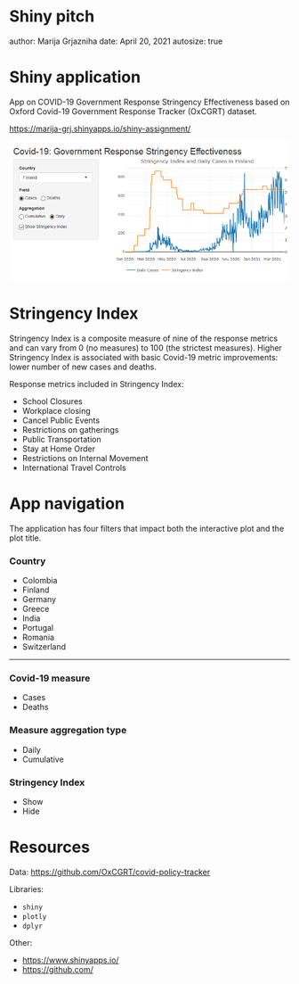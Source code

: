 Shiny pitch
========================================================
author: Marija Grjazniha
date: April 20, 2021
autosize: true

Shiny application
========================================================

App on COVID-19 Government Response Stringency Effectiveness based on Oxford Covid-19 Government Response Tracker (OxCGRT) dataset.    

<https://marija-grj.shinyapps.io/shiny-assignment/>


![](https://github.com/marija-grj/Shiny-Application/blob/main/demo.png?raw=true)

Stringency Index
========================================================

Stringency Index is a composite measure of nine of the response metrics and can vary from 0 (no measures) to 100 (the strictest measures). Higher Stringency Index is associated with basic Covid-19 metric improvements: lower number of new cases and deaths.

Response metrics included in Stringency Index:
- School Closures
- Workplace closing
- Cancel Public Events
- Restrictions on gatherings
- Public Transportation
- Stay at Home Order
- Restrictions on Internal Movement
- International Travel Controls

App navigation
========================================================

The application has four filters that impact both the interactive plot and the plot title.  

### Country
- Colombia
- Finland
- Germany
- Greece
- India
- Portugal
- Romania
- Switzerland

***

### Covid-19 measure
- Cases
- Deaths

### Measure aggregation type
- Daily
- Cumulative

### Stringency Index
- Show
- Hide


Resources
========================================================

Data: <https://github.com/OxCGRT/covid-policy-tracker>

Libraries:
- `shiny`
- `plotly`
- `dplyr`

Other:
- https://www.shinyapps.io/
- https://github.com/ 
